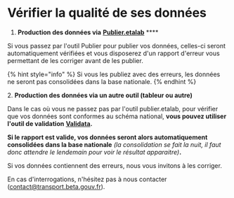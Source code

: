 # Vérifier la qualité de ses données

1. **Production des données via** [**Publier.etalab**](https://publier.etalab.studio/) ****&#x20;

Si vous passez par l'outil Publier pour publier vos données, celles-ci seront automatiquement vérifiées et vous disposerez d'un rapport d'erreur vous permettant de les corriger avant de les publier.

{% hint style="info" %}
Si vous les publiez avec des erreurs, les données ne seront pas consolidées dans la base nationale.&#x20;
{% endhint %}

2\.  **Production des données via un autre outil (tableur ou autre)**

Dans le cas où vous ne passez pas par l'outil publier.etalab, pour vérifier que vos données sont conformes au schéma national, **vous pouvez utiliser l'outil de validation** [**Validata**](https://validata.fr/table-schema?schema\_name=schema-datagouvfr.etalab%2Fschema-irve)**.**

**Si le rapport est valide, vos données seront alors automatiquement consolidées dans la base nationale** _(la consolidation se fait la nuit, il faut donc attendre le lendemain pour voir le résultat apparaitre)_**.**&#x20;

Si vos données contiennent des erreurs, nous vous invitons à les corriger.&#x20;

En cas d'interrogations, n'hésitez pas à nous contacter (contact@transport.beta.gouv.fr).&#x20;
